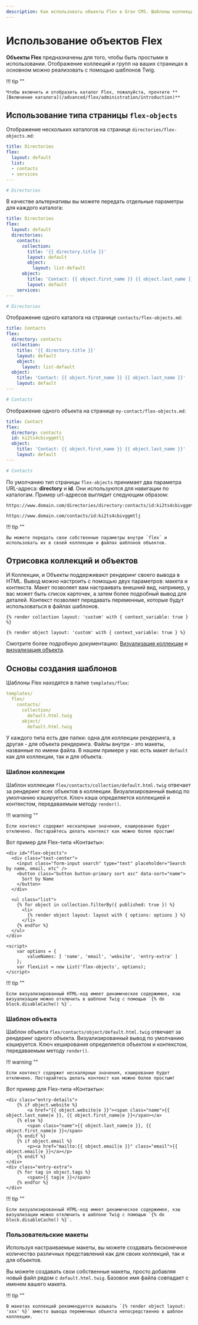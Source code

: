 ```yaml
---
description: Как использовать объекты Flex в Grav CMS. Шаблоны коллекций и объектов.
---
```


# Использование объектов Flex

**Объекты Flex** предназначены для того, чтобы быть простыми в использовании. Отображение коллекций и групп на ваших страницах в основном можно реализовать с помощью шаблонов Twig.

!!! tip ""

	Чтобы включить и отобразить каталог Flex, пожалуйста, прочтите **[Включение каталога](/advanced/flex/administration/introduction)**

## Использование типа страницы `flex-objects`

Отображение нескольких каталогов на странице `directories/flex-objects.md`:

```yaml
title: Directories
flex:
  layout: default
  list:
  - contacts
  - services
---

# Directories
```

В качестве альтернативы вы можете передать отдельные параметры для каждого каталога:

```yaml
title: Directories
flex:
  layout: default
  directories:
    contacts:
      collection:
        title: '{{ directory.title }}'
        layout: default
        object:
          layout: list-default
      object:
        title: 'Contact: {{ object.first_name }} {{ object.last_name }}'
        layout: default
    services:
---

# Directories
```

Отображение одного каталога на странице `contacts/flex-objects.md`:

```yaml
title: Contacts
flex:
  directory: contacts
  collection:
    title: '{{ directory.title }}'
    layout: default
    object:
      layout: list-default
  object:
    title: 'Contact: {{ object.first_name }} {{ object.last_name }}'
    layout: default
---

# Contacts
```

Отображение одного объекта на странице `my-contact/flex-objects.md`:

```yaml
title: Contact
flex:
  directory: contacts
  id: ki2ts4cbivggmtlj
  object:
    title: 'Contact: {{ object.first_name }} {{ object.last_name }}'
    layout: default
---

# Contacts
```

По умолчанию тип страницы `flex-objects` принимает два параметра URL-адреса: **directory** и **id**. Они используются для навигации по каталогам. Пример url-адресов выглядит следующим образом:

```text
https://www.domain.com/directories/directory:contacts/id:ki2ts4cbivggmtlj

https://www.domain.com/contacts/id:ki2ts4cbivggmtlj
```

!!! tip ""

	Вы можете передать свои собственные параметры внутри `flex` и использовать их в своей коллекции и файлах шаблонов объектов.

## Отрисовка коллекций и объектов

И Коллекции, и Объекты поддерживают рендеринг своего вывода в HTML. Вывод можно настроить с помощью двух параметров: макета и контекста. Макет позволяет вам настраивать внешний вид, например, у вас может быть список карточек, а затем более подробный вывод для деталей. Контекст позволяет передавать переменные, которые будут использоваться в файлах шаблонов.

```twig
{% render collection layout: 'custom' with { context_variable: true } %}

{% render object layout: 'custom' with { context_variable: true } %}
```

Смотрите более подробную документацию: [Визуализация коллекции](collection/#render) и [визуализация объекта](object/#render).

## Основы создания шаблонов

Шаблоны Flex находятся в папке `templates/flex`:

```yaml
templates/
  flex/
    contacts/
      collection/
        default.html.twig
      object/
        default.html.twig
```

У каждого типа есть две папки: одна для коллекции рендеринга, а другая - для объекта рендеринга. Файлы внутри - это макеты, названные по имени файла. В нашем примере у нас есть макет `default` как для коллекции, так и для объекта.

### Шаблон коллекции

Шаблон коллекции `flex/contacts/collection/default.html.twig` отвечает за рендеринг всех объектов в коллекции. Визуализированный вывод по умолчанию кэшируется. Ключ кэша определяется коллекцией и контекстом, передаваемым методу `render()`.

!!! warning ""

	Если контекст содержит нескалярные значения, кэширование будет отключено. Постарайтесь делать контекст как можно более простым!

Вот пример для Flex-типа «Контакты»:
```twig
<div id="flex-objects">
  <div class="text-center">
    <input class="form-input search" type="text" placeholder="Search by name, email, etc" />
    <button class="button button-primary sort asc" data-sort="name">
      Sort by Name
    </button>
  </div>

  <ul class="list">
    {% for object in collection.filterBy({ published: true }) %}
      <li>
        {% render object layout: layout with { options: options } %}
      </li>
    {% endfor %}
  </ul>
</div>

<script>
    var options = {
        valueNames: [ 'name', 'email', 'website', 'entry-extra' ]
    };
    var flexList = new List('flex-objects', options);
</script>
```

!!! tip ""

	Если визуализированный HTML-код имеет динамическое содержимое, кэш визуализации можно отключить в шаблоне Twig с помощью `{% do block.disableCache() %}`.

### Шаблон объекта

Шаблон объекта `flex/contacts/object/default.html.twig` отвечает за рендеринг одного объекта. Визуализированный вывод по умолчанию кэшируется. Ключ кеширования определяется объектом и контекстом, передаваемым методу `render()`.

!!! warning ""

	Если контекст содержит нескалярные значения, кэширование будет отключено. Постарайтесь делать контекст как можно более простым!

Вот пример для Flex-типа «Контакты»:
```twig
<div class="entry-details">
    {% if object.website %}
        <a href="{{ object.website|e }}"><span class="name">{{ object.last_name|e }}, {{ object.first_name|e }}</span></a>
    {% else %}
        <span class="name">{{ object.last_name|e }}, {{ object.first_name|e }}</span>
    {% endif %}
    {% if object.email %}
        <p><a href="mailto:{{ object.email|e }}" class="email">{{ object.email|e }}</a></p>
    {% endif %}
</div>
<div class="entry-extra">
    {% for tag in object.tags %}
        <span>{{ tag|e }}</span>
    {% endfor %}
</div>
```

!!! tip ""

	Если визуализированный HTML-код имеет динамическое содержимое, кэш визуализации можно отключить в шаблоне Twig с помощью `{% do block.disableCache() %}`.

### Пользовательские макеты

Используя настраиваемые макеты, вы можете создавать бесконечное количество различных представлений как для своих коллекций, так и для объектов.

Вы можете создавать свои собственные макеты, просто добавляя новый файл рядом с `default.html.twig`. Базовое имя файла совпадает с именем вашего макета.

!!! tip ""

	В макетах коллекций рекомендуется вызывать `{% render object layout: 'xxx' %}` вместо вывода переменных объекта непосредственно в шаблон коллекции.
